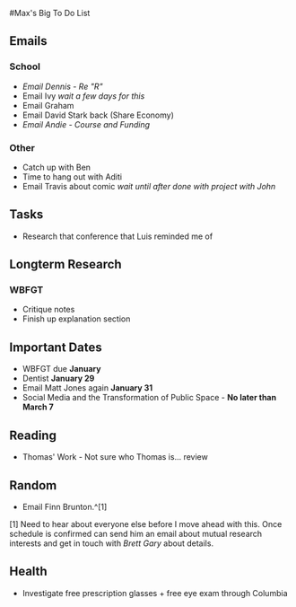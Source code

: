 #Max's Big To Do List

## Emails

### School

* _Email Dennis - Re "R"_
* Email Ivy *wait a few days for this*
* Email Graham
* Email David Stark back (Share Economy)
* _Email Andie - Course and Funding_

### Other

* Catch up with Ben
* Time to hang out with Aditi
* Email Travis about comic *wait until after done with project with John*

## Tasks

* Research that conference that Luis reminded me of

## Longterm Research

### WBFGT

* Critique notes
* Finish up explanation section

## Important Dates

* WBFGT due **January**
* Dentist **January 29**
* Email Matt Jones again **January 31**
* Social Media and the Transformation of Public Space - **No later than March 7**

## Reading

* Thomas' Work - Not sure who Thomas is... review

## Random

* Email Finn Brunton.^[1]

[1] Need to hear about everyone else before I move ahead with this. Once schedule is confirmed can send him an email about mutual research interests and get in touch with *Brett Gary* about details.

## Health

* Investigate free prescription glasses + free eye exam through Columbia
